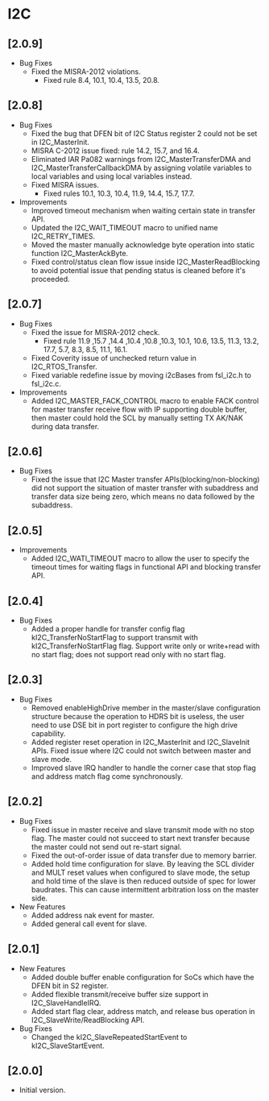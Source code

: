 # I2C

## [2.0.9]

- Bug Fixes
  - Fixed the MISRA-2012 violations.
    - Fixed rule 8.4, 10.1, 10.4, 13.5, 20.8.

## [2.0.8]

- Bug Fixes
  - Fixed the bug that DFEN bit of I2C Status register 2 could not be set in I2C_MasterInit.
  - MISRA C-2012 issue fixed: rule 14.2, 15.7, and 16.4.
  - Eliminated IAR Pa082 warnings from I2C_MasterTransferDMA and I2C_MasterTransferCallbackDMA by assigning volatile
    variables to local variables and using local variables instead.
  - Fixed MISRA issues.
    - Fixed rules 10.1, 10.3, 10.4, 11.9, 14.4, 15.7, 17.7.
- Improvements
  - Improved timeout mechanism when waiting certain state in transfer API.
  - Updated the I2C_WAIT_TIMEOUT macro to unified name I2C_RETRY_TIMES.
  - Moved the master manually acknowledge byte operation into static function I2C_MasterAckByte.
  - Fixed control/status clean flow issue inside I2C_MasterReadBlocking to avoid potential issue that pending status
    is cleaned before it's proceeded.

## [2.0.7]

- Bug Fixes
  - Fixed the issue for MISRA-2012 check.
    - Fixed rule 11.9 ,15.7 ,14.4 ,10.4 ,10.8 ,10.3, 10.1, 10.6, 13.5, 11.3, 13.2, 17.7, 5.7, 8.3, 8.5, 11.1, 16.1.
  - Fixed Coverity issue of unchecked return value in I2C_RTOS_Transfer.
  - Fixed variable redefine issue by moving i2cBases from fsl_i2c.h to fsl_i2c.c.
- Improvements
  - Added I2C_MASTER_FACK_CONTROL macro to enable FACK control for master transfer receive flow with IP supporting
    double buffer, then master could hold the SCL by manually setting TX AK/NAK during data transfer.

## [2.0.6]

- Bug Fixes
  - Fixed the issue that I2C Master transfer APIs(blocking/non-blocking) did not support the situation of master
    transfer with subaddress and transfer data size being zero, which means no data followed by the subaddress.

## [2.0.5]

- Improvements
  - Added I2C_WATI_TIMEOUT macro to allow the user to specify the timeout times for waiting flags in functional API
    and blocking transfer API.

## [2.0.4]

- Bug Fixes
  - Added a proper handle for transfer config flag kI2C_TransferNoStartFlag to support transmit with
    kI2C_TransferNoStartFlag flag. Support write only or write+read with no start flag; does not support read only
    with no start flag.

## [2.0.3]

- Bug Fixes
  - Removed enableHighDrive member in the master/slave configuration structure because the operation to HDRS bit is
    useless, the user need to use DSE bit in port register to configure the high drive capability.
  - Added register reset operation in I2C_MasterInit and I2C_SlaveInit APIs. Fixed issue where I2C could not switch
    between master and slave mode.
  - Improved slave IRQ handler to handle the corner case that stop flag and address match flag come synchronously.

## [2.0.2]

- Bug Fixes
  - Fixed issue in master receive and slave transmit mode with no stop flag. The master could not
    succeed to start next transfer because the master could not send out re-start signal.
  - Fixed the out-of-order issue of data transfer due to memory barrier.
  - Added hold time configuration for slave. By leaving the SCL divider and MULT reset values when configured to
    slave mode, the setup and hold time of the slave is then reduced outside of spec for lower baudrates. This can
    cause intermittent arbitration loss on the master side.
- New Features
  - Added address nak event for master.
  - Added general call event for slave.

## [2.0.1]

- New Features
  - Added double buffer enable configuration for SoCs which have the DFEN bit in S2 register.
  - Added flexible transmit/receive buffer size support in I2C_SlaveHandleIRQ.
  - Added start flag clear, address match, and release bus operation in I2C_SlaveWrite/ReadBlocking API.
- Bug Fixes
  - Changed the kI2C_SlaveRepeatedStartEvent to kI2C_SlaveStartEvent.

## [2.0.0]

- Initial version.

